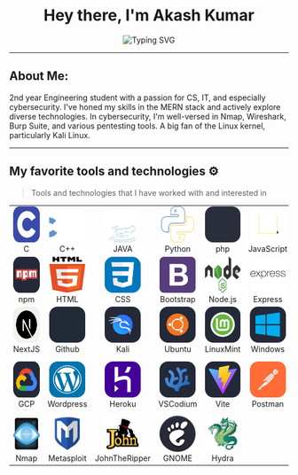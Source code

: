 <br><br><h1 align="center">Hey there, I'm Akash Kumar </h1>
<p></p>
<p align="center">
    <img src="https://readme-typing-svg.herokuapp.com?font=Fira+Code&weight=500&pause=1000&center=true&random=false&width=435&lines=Cybersecurity+Enthusiast" alt="Typing SVG" />
</p>

***
## About Me:

2nd year Engineering student with a passion for CS, IT, and especially cybersecurity. I've honed my skills in the MERN stack and actively explore diverse technologies. In cybersecurity, I'm well-versed in Nmap, Wireshark, Burp Suite, and various pentesting tools. A big fan of the Linux kernel, particularly Kali Linux.


***
## My favorite tools and technologies ⚙️

> Tools and technologies that I have worked with and interested in


<table>
  <tr>
  <td align="center" width="96">
        <img src="./icons/C.svg" alt="icon" width="65" height="65" />
      <br>C
    </td>
    <td align="center" width="96">
        <img src="./icons/cpp-icon.svg" alt="icon" width="65" height="65" />
      <br>C++
    </td>
    <td align="center" width="96">
        <img src="./icons/java-icon.svg" alt="icon" width="65" height="65" />
      <br>JAVA
    </td>
        <td align="center" width="96">
        <img src="./icons/python-icon.svg" alt="icon" width="65" height="65" />
      <br>Python
    </td>
    <td align="center" width="96">
        <img src="./icons/php-dark.svg" alt="icon" width="65" height="65" />
      <br>php
    </td>
    <td align="center" width="96">
        <img src="./icons/js-icon.svg" alt="icon" width="65" height="65" />
      <br>JavaScript
    </td>
    <td align="center" width="96">
        <img src="./icons/mysql-icon.svg" alt="icon" width="65" height="65" />
      <br>MySQL
    </td>
    <td align="center" width="96">
        <img src="./icons/mongodb.svg" alt="icon" width="65" height="65" />
      <br>MongoDB
    </td>
    <td align="center" width="96">
        <img src="./icons/ts-icon.svg" alt="icon" width="65" height="65" />
      <br>TypeScript
    </td>
  </tr>
  <tr>
  <td align="center" width="96">
        <img src="./icons/Npm-Dark.svg" alt="icon" width="65" height="65" />
      <br>npm
    </td>
    <td align="center" width="96">
        <img src="./icons/html.svg" alt="icon" width="65" height="65" />
      <br>HTML
    </td>
    <td align="center" width="96">
        <img src="./icons/CSS.svg" alt="icon" width="65" height="65" />
      <br>CSS
    </td>
    <td align="center" width="96">
        <img src="./icons/bootstrap.svg" alt="icon" width="65" height="65" />
      <br>Bootstrap
    </td>
    <td align="center" width="96">
        <img src="./icons/nodejs.svg" alt="icon" width="65" height="65" />
      <br>Node.js
    </td>
    <td align="center" width="96">
        <img src="./icons/express.svg" alt="icon" width="65" height="65" />
      <br>Express
    </td>
    <td align="center" width="96">
        <img src="./icons/react-icon.svg" alt="icon" width="65" height="65" />
      <br>React
    </td>
    <td align="center" width="96">
        <img src="./icons/restapi-icon.svg" alt="icon" width="65" height="65" />
      <br>REST API
    </td>
    <td align="center" width="96">
        <img src="./icons/MaterialUI-Dark.svg" alt="icon" width="65" height="65" />
      <br>MaterialUI
    </td>
 </tr>
 <tr>
 <td align="center" width="96">
        <img src="./icons/NextJS-Light.svg" alt="icon" width="65" height="65" />
      <br>NextJS
    </td>
    <td align="center" width="96">
        <img src="./icons/github-dark.svg" alt="icon" width="65" height="65" />
      <br>Github
    </td>
    <td align="center" width="96">
        <img src="./icons/Kali-Dark.svg" alt="icon" width="65" height="65" />
      <br>Kali
    </td>
    <td align="center" width="96">
        <img src="./icons/Ubuntu-Dark.svg" alt="icon" width="65" height="65" />
      <br>Ubuntu
    </td>
    <td align="center" width="96">
        <img src="./icons/Mint-Dark.svg" alt="icon" width="65" height="65" />
      <br>LinuxMint
    </td>
    <td align="center" width="96">
        <img src="./icons/Windows-Dark.svg" alt="icon" width="65" height="65" />
      <br>Windows
    </td>
    <td align="center" width="96">
        <img src="./icons/Debian-Light.svg" alt="icon" width="65" height="65" />
      <br>Debian
    </td>
    <td align="center" width="96">
        <img src="./icons/RedHat-Dark.svg" alt="icon" width="65" height="65" />
      <br>RedHat
    </td>
    <td align="center" width="96">
        <img src="./icons/Git.svg" alt="icon" width="65" height="65" />
      <br>Git
    </td>
 </tr>
 <tr>
 <td align="center" width="96">
        <img src="./icons/GCP-Dark.svg" alt="icon" width="65" height="65" />
      <br>GCP
    </td>
    <td align="center" width="96">
        <img src="./icons/Wordpress.svg" alt="icon" width="65" height="65" />
      <br>Wordpress
    </td>
    <td align="center" width="96">
        <img src="./icons/Heroku.svg" alt="icon" width="65" height="65" />
      <br>Heroku
    </td>
    <td align="center" width="96">
        <img src="./icons/VSCodium-Dark.svg" alt="icon" width="65" height="65" />
      <br>VSCodium
    </td>
    <td align="center" width="96">
        <img src="./icons/Vite-Dark.svg" alt="icon" width="65" height="65" />
      <br>Vite
    </td>
    <td align="center" width="96">
        <img src="./icons/Postman.svg" alt="icon" width="65" height="65" />
      <br>Postman
    </td>
    <td align="center" width="96">
        <img src="./icons/aircrack-ng.svg" alt="icon" width="65" height="65" />
      <br>Aircrack-ng
    </td>
    <td align="center" width="96">
        <img src="./icons/wireshark.svg" alt="icon" width="65" height="65" />
      <br>wireshark
    </td>
    <td align="center" width="96">
        <img src="./icons/burp.svg" alt="icon" width="65" height="65" />
      <br>Burpsuite
    </td>
 </tr>
 <tr>
 <td align="center" width="96">
        <img src="./icons/nmap.svg" alt="icon" width="65" height="65" />
      <br>Nmap
    </td>
    <td align="center" width="96">
        <img src="./icons/metasploit.svg" alt="icon" width="65" height="65" />
      <br>Metasploit
    </td>
    <td align="center" width="96">
        <img src="./icons/john.svg" alt="icon" width="65" height="65" />
      <br>JohnTheRipper
    </td>
    <td align="center" width="96">
        <img src="./icons/gnome.svg" alt="icon" width="65" height="65" />
      <br>GNOME
    </td>
    <td align="center" width="96">
        <img src="./icons/hydra.svg" alt="icon" width="65" height="65" />
      <br>Hydra
    </td>
 </tr>
</table>
